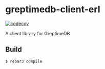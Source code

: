 greptimedb-client-erl
=====

[![codecov](https://codecov.io/gh/GreptimeTeam/greptimedb-client-erl/branch/main/graph/badge.svg)](https://codecov.io/gh/GreptimeTeam/greptimedb-client-erl)


A client library for GreptimeDB

Build
-----

    $ rebar3 compile
